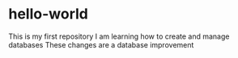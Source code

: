 # hello-world
This is my first repository
I am learning how to create and manage databases
These changes are a database improvement
